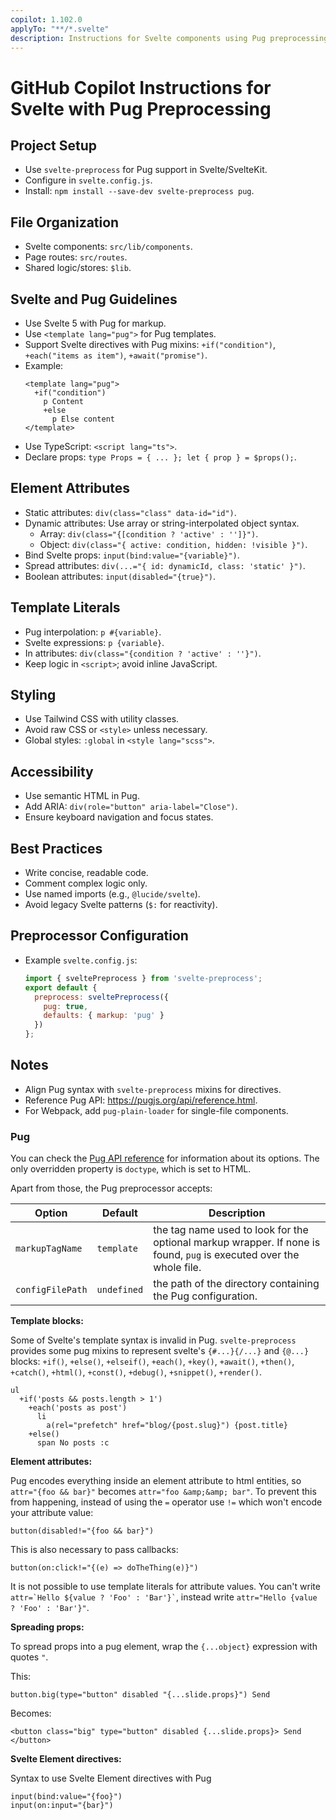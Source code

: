 ```yaml
---
copilot: 1.102.0
applyTo: "**/*.svelte"
description: Instructions for Svelte components using Pug preprocessing
---
```


# GitHub Copilot Instructions for Svelte with Pug Preprocessing

## Project Setup
- Use `svelte-preprocess` for Pug support in Svelte/SvelteKit.
- Configure in `svelte.config.js`.
- Install: `npm install --save-dev svelte-preprocess pug`.

## File Organization
- Svelte components: `src/lib/components`.
- Page routes: `src/routes`.
- Shared logic/stores: `$lib`.

## Svelte and Pug Guidelines
- Use Svelte 5 with Pug for markup.
- Use `<template lang="pug">` for Pug templates.
- Support Svelte directives with Pug mixins: `+if("condition")`, `+each("items as item")`, `+await("promise")`.
- Example:
  ```pug
  <template lang="pug">
    +if("condition")
      p Content
      +else
        p Else content
  </template>
  ```
- Use TypeScript: `<script lang="ts">`.
- Declare props: `type Props = { ... }; let { prop } = $props();`.

## Element Attributes
- Static attributes: `div(class="class" data-id="id")`.
- Dynamic attributes: Use array or string-interpolated object syntax.
  - Array: `div(class="{[condition ? 'active' : '']}")`.
  - Object: `div(class="{ active: condition, hidden: !visible }")`.
- Bind Svelte props: `input(bind:value="{variable}")`.
- Spread attributes: `div(...="{ id: dynamicId, class: 'static' }")`.
- Boolean attributes: `input(disabled="{true}")`.

## Template Literals
- Pug interpolation: `p #{variable}`.
- Svelte expressions: `p {variable}`.
- In attributes: `div(class="{condition ? 'active' : ''}")`.
- Keep logic in `<script>`; avoid inline JavaScript.

## Styling
- Use Tailwind CSS with utility classes.
- Avoid raw CSS or `<style>` unless necessary.
- Global styles: `:global` in `<style lang="scss">`.

## Accessibility
- Use semantic HTML in Pug.
- Add ARIA: `div(role="button" aria-label="Close")`.
- Ensure keyboard navigation and focus states.

## Best Practices
- Write concise, readable code.
- Comment complex logic only.
- Use named imports (e.g., `@lucide/svelte`).
- Avoid legacy Svelte patterns (`$:` for reactivity).

## Preprocessor Configuration
- Example `svelte.config.js`:
  ```javascript
  import { sveltePreprocess } from 'svelte-preprocess';
  export default {
    preprocess: sveltePreprocess({
      pug: true,
      defaults: { markup: 'pug' }
    })
  };
  ```

## Notes
- Align Pug syntax with `svelte-preprocess` mixins for directives.
- Reference Pug API: https://pugjs.org/api/reference.html.
- For Webpack, add `pug-plain-loader` for single-file components.



### Pug

You can check the [Pug API reference](https://pugjs.org/api/reference.html) for information about its options. The only overridden property is `doctype`, which is set to HTML.

Apart from those, the Pug preprocessor accepts:

| Option           | Default     | Description                                                                                                         |
| ---------------- | ----------- | ------------------------------------------------------------------------------------------------------------------- |
| `markupTagName`  | `template`  | the tag name used to look for the optional markup wrapper. If none is found, `pug` is executed over the whole file. |
| `configFilePath` | `undefined` | the path of the directory containing the Pug configuration.                                                         |

**Template blocks:**

Some of Svelte's template syntax is invalid in Pug. `svelte-preprocess` provides some pug mixins to represent svelte's `{#...}{/...}` and `{@...}` blocks: `+if()`, `+else()`, `+elseif()`, `+each()`, `+key()`, `+await()`, `+then()`, `+catch()`, `+html()`, `+const()`, `+debug()`, `+snippet()`, `+render()`.

```pug
ul
  +if('posts && posts.length > 1')
    +each('posts as post')
      li
        a(rel="prefetch" href="blog/{post.slug}") {post.title}
    +else()
      span No posts :c
```

**Element attributes:**

Pug encodes everything inside an element attribute to html entities, so `attr="{foo && bar}"` becomes `attr="foo &amp;&amp; bar"`. To prevent this from happening, instead of using the `=` operator use `!=` which won't encode your attribute value:

```pug
button(disabled!="{foo && bar}")
```

This is also necessary to pass callbacks:

```pug
button(on:click!="{(e) => doTheThing(e)}")
```

It is not possible to use template literals for attribute values. You can't write `` attr=`Hello ${value ? 'Foo' : 'Bar'}` ``, instead write `attr="Hello {value ? 'Foo' : 'Bar'}"`.

**Spreading props:**

To spread props into a pug element, wrap the `{...object}` expression with quotes `"`.

This:

```pug
button.big(type="button" disabled "{...slide.props}") Send
```

Becomes:

```svelte
<button class="big" type="button" disabled {...slide.props}> Send </button>
```

**Svelte Element directives:**

Syntax to use Svelte Element directives with Pug

```pug
input(bind:value="{foo}")
input(on:input="{bar}")
```